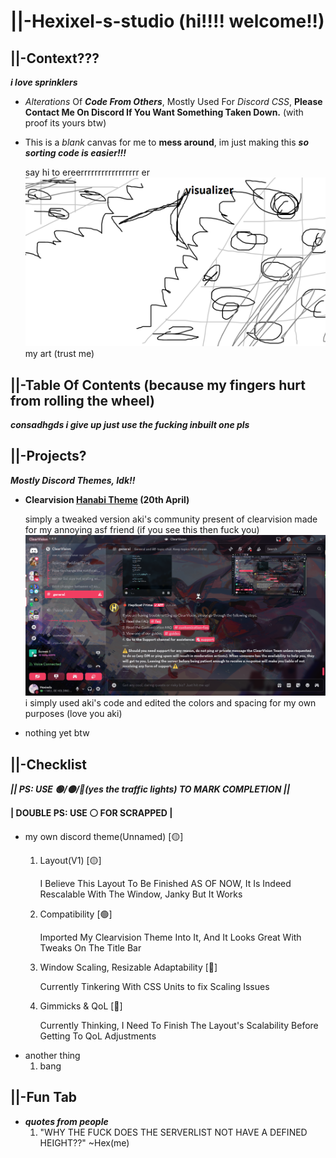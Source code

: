 # ||-Hexixel-s-studio (hi!!!! welcome!!)
## ||-Context???
***i love sprinklers***
* *Alterations* Of ***Code From Others***, Mostly Used For *Discord CSS*, **Please Contact Me On Discord If You Want Something Taken Down.** (with proof its yours btw)
* This is a *blank* canvas for me to **mess around**, im just making this ***so sorting code is easier!!!***

   say hi to ereerrrrrrrrrrrrrrrrr er  
  ![alt text](https://github.com/Hexixels/Hexixel-s-studio-/blob/main/README-DATA/fine-art "i drew this")
  my art (trust me)
## ||-Table Of Contents (because my fingers hurt from rolling the wheel)
***consadhgds i give up just use the fucking inbuilt one pls***  
## ||-Projects?
***Mostly Discord Themes, Idk!!***
* **Clearvision [Hanabi Theme](https://github.com/Hexixels/Hexixel-s-studio-/blob/main/HanabiVision) (20th April)**
  
   simply a tweaked version aki's community present of clearvision made for my annoying asf friend (if you see this then fuck you)  
  ![alt text](https://github.com/Hexixels/Hexixel-s-studio-/blob/main/HanabiVision/previewhanabitheme.png "preview")  
   i simply used aki's code and edited the colors and spacing for my own purposes (love you aki)  
* nothing yet btw
## ||-Checklist
***|| PS: USE 🟢/🟡/🔴(yes the traffic lights) TO MARK COMPLETION ||***

**| **DOUBLE PS: USE ⚪ FOR SCRAPPED** |**

* my own discord theme(Unnamed) [🟡]
   1. Layout(V1) [🟡]

      I Believe This Layout To Be Finished AS OF NOW, It Is Indeed Rescalable With The Window, Janky But It Works
   2. Compatibility [🟢]

      Imported My Clearvision Theme Into It, And It Looks Great With Tweaks On The Title Bar
   3. Window Scaling, Resizable Adaptability [🔴]

      Currently Tinkering With CSS Units to fix Scaling Issues
   4. Gimmicks & QoL [🔴]

      Currently Thinking, I Need To Finish The Layout's Scalability Before Getting To QoL Adjustments
* another thing
   1. bang

## ||-Fun Tab
* ***quotes from people***
   1. "WHY THE FUCK DOES THE SERVERLIST NOT HAVE A DEFINED HEIGHT??" ~Hex(me)
